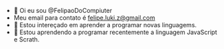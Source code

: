 - 👋 Oi eu sou @FelipaoDoCompiuter
- Meu email para contato é felipe.luki.z@gmail.com
- 👀 Estou intereçado em aprender a programar novas linguagems.
- 🌱 Estou aprendendo a programar recentemente a linguagem JavaScript e Scrath.

<!---
FelipaoDoCompiuter/FelipaoDoCompiuter is a ✨ special ✨ repository because its `README.md` (this file) appears on your GitHub profile.
You can click the Preview link to take a look at your changes.
--->
